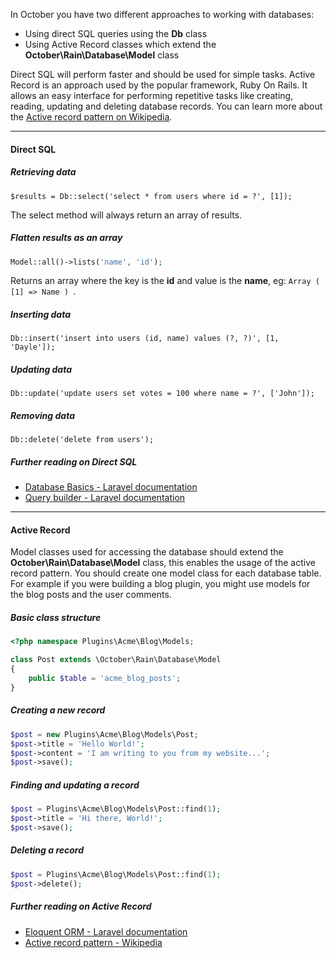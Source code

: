 
In October you have two different approaches to working with databases:

* Using direct SQL queries using the **Db** class
* Using Active Record classes which extend the **October\Rain\Database\Model** class

Direct SQL will perform faster and should be used for simple tasks. Active Record is an approach 
used by the popular framework, Ruby On Rails. It allows an easy interface for performing repetitive 
tasks like creating, reading, updating and deleting database records. You can learn more about the 
[Active record pattern on Wikipedia](http://en.wikipedia.org/wiki/Active_record_pattern).

---

#### Direct SQL

##### Retrieving data
```
$results = Db::select('select * from users where id = ?', [1]);
```
The select method will always return an array of results.

##### Flatten results as an array
```php
Model::all()->lists('name', 'id');
```
Returns an array where the key is the **id** and value is the **name**, eg: ```Array ( [1] => Name ) ```.

##### Inserting data
```
Db::insert('insert into users (id, name) values (?, ?)', [1, 'Dayle']);
```

##### Updating data

```
Db::update('update users set votes = 100 where name = ?', ['John']);
```

##### Removing data

```
Db::delete('delete from users');
```

##### Further reading on Direct SQL

* [Database Basics - Laravel documentation](http://laravel.com/docs/database)
* [Query builder - Laravel documentation](http://laravel.com/docs/queries)

---

#### Active Record

Model classes used for accessing the database should extend the **October\Rain\Database\Model** class, 
this enables the usage of the active record pattern. You should create one model class for each database 
table. For example if you were building a blog plugin, you might use models for the blog posts and 
the user comments.

##### Basic class structure

```php
<?php namespace Plugins\Acme\Blog\Models;

class Post extends \October\Rain\Database\Model
{
    public $table = 'acme_blog_posts';
}
```

##### Creating a new record

```php
$post = new Plugins\Acme\Blog\Models\Post;
$post->title = 'Hello World!';
$post->content = 'I am writing to you from my website...';
$post->save();
```

##### Finding and updating a record

```php
$post = Plugins\Acme\Blog\Models\Post::find(1);
$post->title = 'Hi there, World!';
$post->save();
```

##### Deleting a record

```php
$post = Plugins\Acme\Blog\Models\Post::find(1);
$post->delete();
```

##### Further reading on Active Record

* [Eloquent ORM - Laravel documentation](http://laravel.com/docs/eloquent)
* [Active record pattern - Wikipedia](http://en.wikipedia.org/wiki/Active_record_pattern)

